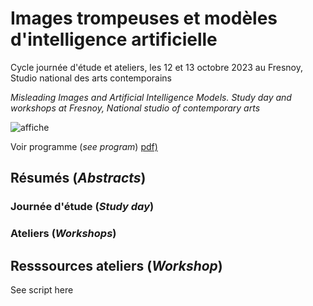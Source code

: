 # Images trompeuses et modèles d'intelligence artificielle

Cycle journée d'étude et ateliers, les 12 et 13 octobre 2023 au Fresnoy, Studio national des arts contemporains

_Misleading Images and Artificial Intelligence Models. Study day and workshops at Fresnoy, National studio of contemporary arts_

![affiche](img/affiche.jg)

Voir programme (_see program_) [pdf)](pdf/programme.pdf)

## Résumés (_Abstracts_)

### Journée d'étude (_Study day_)

### Ateliers (_Workshops_)

## Resssources ateliers (_Workshop_)

See script here
